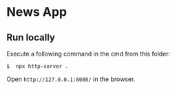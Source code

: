 # News App
## Run locally
Execute a following command in the cmd from this folder:

```
$  npx http-server .
```

Open `http://127.0.0.1:8080/` in the browser.